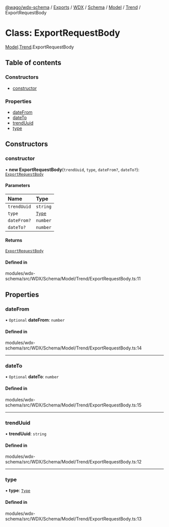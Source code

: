 [@wago/wdx-schema](../README.md) / [Exports](../modules.md) / [WDX](../modules/WDX.md) / [Schema](../modules/WDX.Schema.md) / [Model](../modules/WDX.Schema.Model.md) / [Trend](../modules/WDX.Schema.Model.Trend.md) / ExportRequestBody

# Class: ExportRequestBody

[Model](../modules/WDX.Schema.Model.md).[Trend](../modules/WDX.Schema.Model.Trend.md).ExportRequestBody

## Table of contents

### Constructors

- [constructor](WDX.Schema.Model.Trend.ExportRequestBody.md#constructor)

### Properties

- [dateFrom](WDX.Schema.Model.Trend.ExportRequestBody.md#datefrom)
- [dateTo](WDX.Schema.Model.Trend.ExportRequestBody.md#dateto)
- [trendUuid](WDX.Schema.Model.Trend.ExportRequestBody.md#trenduuid)
- [type](WDX.Schema.Model.Trend.ExportRequestBody.md#type)

## Constructors

### constructor

• **new ExportRequestBody**(`trendUuid`, `type`, `dateFrom?`, `dateTo?`): [`ExportRequestBody`](WDX.Schema.Model.Trend.ExportRequestBody.md)

#### Parameters

| Name | Type |
| :------ | :------ |
| `trendUuid` | `string` |
| `type` | [`Type`](../enums/WDX.Schema.Model.Trend.Export.Type.md) |
| `dateFrom?` | `number` |
| `dateTo?` | `number` |

#### Returns

[`ExportRequestBody`](WDX.Schema.Model.Trend.ExportRequestBody.md)

#### Defined in

modules/wdx-schema/src/WDX/Schema/Model/Trend/ExportRequestBody.ts:11

## Properties

### dateFrom

• `Optional` **dateFrom**: `number`

#### Defined in

modules/wdx-schema/src/WDX/Schema/Model/Trend/ExportRequestBody.ts:14

___

### dateTo

• `Optional` **dateTo**: `number`

#### Defined in

modules/wdx-schema/src/WDX/Schema/Model/Trend/ExportRequestBody.ts:15

___

### trendUuid

• **trendUuid**: `string`

#### Defined in

modules/wdx-schema/src/WDX/Schema/Model/Trend/ExportRequestBody.ts:12

___

### type

• **type**: [`Type`](../enums/WDX.Schema.Model.Trend.Export.Type.md)

#### Defined in

modules/wdx-schema/src/WDX/Schema/Model/Trend/ExportRequestBody.ts:13
